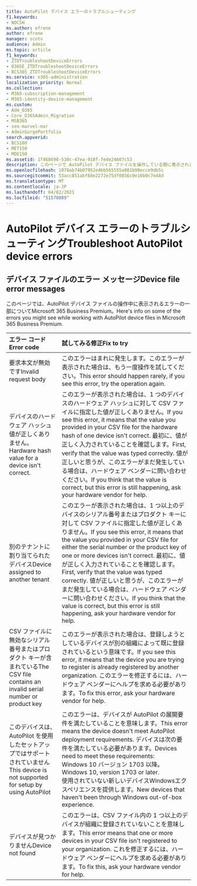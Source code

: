 ```yaml
---
title: AutoPilot デバイス エラーのトラブルシューティング
f1.keywords:
- NOCSH
ms.author: efrene
author: efrene
manager: scotv
audience: Admin
ms.topic: article
f1_keywords:
- ZTDTroubleshootDeviceErrors
- O365E_ZTDTroubleshootDeviceErrors
- BCS365_ZTDTroubleshootDeviceErrors
ms.service: o365-administration
localization_priority: Normal
ms.collection:
- M365-subscription-management
- M365-identity-device-management
ms.custom:
- Adm_O365
- Core_O365Admin_Migration
- MSB365
- seo-marvel-mar
- AdminSurgePortfolio
search.appverid:
- BCS160
- MET150
- MOE150
ms.assetid: 1f468690-530c-47ea-918f-fede24607c53
description: このページで AutoPilot デバイス ファイルを操作している間に表示される可能性のあるエラーのトラブルシューティングMicrosoft 365 Business Premium。
ms.openlocfilehash: 1078ab74b07952e4bb565555a081b98ecce9db5c
ms.sourcegitcommit: 53acc851abf68e2272e75df0856c0e16b0c7e48d
ms.translationtype: MT
ms.contentlocale: ja-JP
ms.lasthandoff: 04/02/2021
ms.locfileid: "51578089"
---
```

# <a name="troubleshoot-autopilot-device-errors"></a><span data-ttu-id="402ae-103">AutoPilot デバイス エラーのトラブルシューティング</span><span class="sxs-lookup"><span data-stu-id="402ae-103">Troubleshoot AutoPilot device errors</span></span>

## <a name="device-file-error-messages"></a><span data-ttu-id="402ae-104">デバイス ファイルのエラー メッセージ</span><span class="sxs-lookup"><span data-stu-id="402ae-104">Device file error messages</span></span>

<span data-ttu-id="402ae-105">このページでは、AutoPilot デバイス ファイルの操作中に表示されるエラーの一部についてMicrosoft 365 Business Premium。</span><span class="sxs-lookup"><span data-stu-id="402ae-105">Here's info on some of the errors you might see while working with AutoPilot device files in Microsoft 365 Business Premium.</span></span> 
  
|<span data-ttu-id="402ae-106">**エラー コード**</span><span class="sxs-lookup"><span data-stu-id="402ae-106">**Error code**</span></span>|<span data-ttu-id="402ae-107">**試してみる修正**</span><span class="sxs-lookup"><span data-stu-id="402ae-107">**Fix to try**</span></span>|
|:-----|:-----|
|<span data-ttu-id="402ae-108">要求本文が無効です</span><span class="sxs-lookup"><span data-stu-id="402ae-108">Invalid request body</span></span>  <br/> |<span data-ttu-id="402ae-109">このエラーはまれに発生します。このエラーが表示された場合は、もう一度操作を試してください。</span><span class="sxs-lookup"><span data-stu-id="402ae-109">This error should happen rarely, if you see this error, try the operation again.</span></span>  <br/> |
|<span data-ttu-id="402ae-110">デバイスのハードウェア ハッシュ値が正しくありません。</span><span class="sxs-lookup"><span data-stu-id="402ae-110">Hardware hash value for a device isn't correct.</span></span>  <br/> |<span data-ttu-id="402ae-111">このエラーが表示された場合は、1 つのデバイスのハードウェア ハッシュに対して CSV ファイルに指定した値が正しくありません。</span><span class="sxs-lookup"><span data-stu-id="402ae-111">If you see this error, it means that the value you provided in your CSV file for the hardware hash of one device isn't correct.</span></span> <span data-ttu-id="402ae-112">最初に、値が正しく入力されていることを確認します。</span><span class="sxs-lookup"><span data-stu-id="402ae-112">First, verify that the value was typed correctly.</span></span> <span data-ttu-id="402ae-113">値が正しいと思うが、このエラーがまだ発生している場合は、ハードウェア ベンダーに問い合わせください。</span><span class="sxs-lookup"><span data-stu-id="402ae-113">If you think that the value is correct, but this error is still happening, ask your hardware vendor for help.</span></span>  <br/> |
|<span data-ttu-id="402ae-114">別のテナントに割り当てられたデバイス</span><span class="sxs-lookup"><span data-stu-id="402ae-114">Device assigned to another tenant</span></span>  <br/> |<span data-ttu-id="402ae-115">このエラーが表示された場合は、1 つ以上のデバイスのシリアル番号またはプロダクト キーに対して CSV ファイルに指定した値が正しくありません。</span><span class="sxs-lookup"><span data-stu-id="402ae-115">If you see this error, it means that the value you provided in your CSV file for either the serial number or the product key of one or more devices isn't correct.</span></span> <span data-ttu-id="402ae-116">最初に、値が正しく入力されていることを確認します。</span><span class="sxs-lookup"><span data-stu-id="402ae-116">First, verify that the value was typed correctly.</span></span> <span data-ttu-id="402ae-117">値が正しいと思うが、このエラーがまだ発生している場合は、ハードウェア ベンダーに問い合わせください。</span><span class="sxs-lookup"><span data-stu-id="402ae-117">If you think that the value is correct, but this error is still happening, ask your hardware vendor for help.</span></span>  <br/> |
|<span data-ttu-id="402ae-118">CSV ファイルに無効なシリアル番号またはプロダクト キーが含まれている</span><span class="sxs-lookup"><span data-stu-id="402ae-118">The CSV file contains an invalid serial number or product key</span></span>  <br/> |<span data-ttu-id="402ae-119">このエラーが表示された場合は、登録しようとしているデバイスが別の組織によって既に登録されているという意味です。</span><span class="sxs-lookup"><span data-stu-id="402ae-119">If you see this error, it means that the device you are trying to register is already registered by another organization.</span></span> <span data-ttu-id="402ae-120">このエラーを修正するには、ハードウェア ベンダーにヘルプを求める必要があります。</span><span class="sxs-lookup"><span data-stu-id="402ae-120">To fix this error, ask your hardware vendor for help.</span></span>  <br/> |
|<span data-ttu-id="402ae-121">このデバイスは、AutoPilot を使用したセットアップではサポートされていません</span><span class="sxs-lookup"><span data-stu-id="402ae-121">This device is not supported for setup by using AutoPilot</span></span>  <br/> | <span data-ttu-id="402ae-122">このエラーは、デバイスが AutoPilot の展開要件を満たしていることを意味します。</span><span class="sxs-lookup"><span data-stu-id="402ae-122">This error means the device doesn't meet AutoPilot deployment requirements.</span></span> <span data-ttu-id="402ae-123">デバイスは次の要件を満たしている必要があります。</span><span class="sxs-lookup"><span data-stu-id="402ae-123">Devices need to meet these requirements:</span></span>  <br/>  <span data-ttu-id="402ae-124">Windows 10 バージョン 1703 以降。</span><span class="sxs-lookup"><span data-stu-id="402ae-124">Windows 10, version 1703 or later.</span></span>  <br/>  <span data-ttu-id="402ae-125">使用されていない新しいデバイスWindowsエクスペリエンスを提供します。</span><span class="sxs-lookup"><span data-stu-id="402ae-125">New devices that haven't been through Windows out-of-box experience.</span></span>  <br/> |
|<span data-ttu-id="402ae-126">デバイスが見つかりません</span><span class="sxs-lookup"><span data-stu-id="402ae-126">Device not found</span></span>  <br/> |<span data-ttu-id="402ae-127">このエラーは、CSV ファイル内の 1 つ以上のデバイスが組織に登録されていないことを意味します。</span><span class="sxs-lookup"><span data-stu-id="402ae-127">This error means that one or more devices in your CSV file isn't registered to your organization.</span></span> <span data-ttu-id="402ae-128">これを修正するには、ハードウェア ベンダーにヘルプを求める必要があります。</span><span class="sxs-lookup"><span data-stu-id="402ae-128">To fix this, ask your hardware vendor for help.</span></span>  <br/> |
